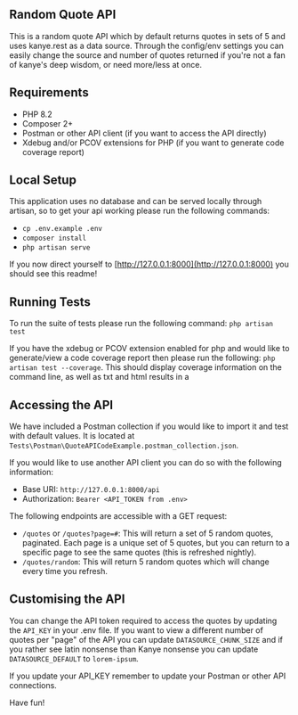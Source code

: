 
## Random Quote API

This is a random quote API which by default returns quotes in sets of 5 and uses kanye.rest as a data source. Through the config/env settings you can easily change the source and number of quotes returned if you're not a fan of kanye's deep wisdom, or need more/less at once.


## Requirements

- PHP 8.2
- Composer 2+
- Postman or other API client (if you want to access the API directly)
- Xdebug and/or PCOV extensions for PHP (if you want to generate code coverage report)

## Local Setup

This application uses no database and can be served locally through artisan, so to get your api working please run the following commands:

- `cp .env.example .env`
- `composer install`
- `php artisan serve`

If you now direct yourself to [http://127.0.0.1:8000](http://127.0.0.1:8000) you should see this readme!

## Running Tests

To run the suite of tests please run the following command: `php artisan test`

If you have the xdebug or PCOV extension enabled for php and would like to generate/view a code coverage report then please run the following: `php artisan test --coverage`. This should display coverage information on the command line, as well as txt and html results in a 

## Accessing the API

We have included a Postman collection if you would like to import it and test with default values. It is located at `Tests\Postman\QuoteAPICodeExample.postman_collection.json`.

If you would like to use another API client you can do so with the following information:

- Base URI: `http://127.0.0.1:8000/api`
- Authorization: `Bearer <API_TOKEN from .env>`

The following endpoints are accessible with a GET request:

- `/quotes` or `/quotes?page=#`: This will return a set of 5 random quotes, paginated. Each page is a unique set of 5 quotes, but you can return to a specific page to see the same quotes (this is refreshed nightly). 
- `/quotes/random`: This will return 5 random quotes which will change every time you refresh.

## Customising the API

You can change the API token required to access the quotes by updating the `API_KEY` in your .env file. If you want to view a different number of quotes per "page" of the API you can update `DATASOURCE_CHUNK_SIZE` and if you rather see latin nonsense than Kanye nonsense you can update `DATASOURCE_DEFAULT` to `lorem-ipsum`. 

If you update your API_KEY remember to update your Postman or other API connections.

Have fun!



